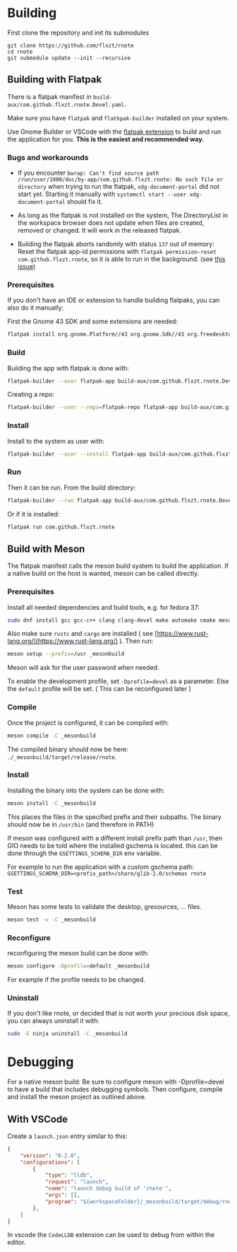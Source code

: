 # Building

First clone the repository and init its submodules
```
git clone https://github.com/flxzt/rnote
cd rnote
git submodule update --init --recursive
```

## Building with Flatpak
There is a flatpak manifest in `build-aux/com.github.flxzt.rnote.Devel.yaml`.

Make sure you have `flatpak` and `flatkpak-builder` installed on your system.

Use Gnome Builder or VSCode with the [flatpak extension](https://marketplace.visualstudio.com/items?itemName=bilelmoussaoui.flatpak-vscode) to build and run the application for you. **This is the easiest and recommended way.**

### Bugs and workarounds
- If you encounter `bwrap: Can't find source path /run/user/1000/doc/by-app/com.github.flxzt.rnote: No such file or directory` when trying to run the flatpak, `xdg-document-portal` did not start yet. Starting it manually with `systemctl start --user xdg-document-portal` should fix it.

- As long as the flatpak is not installed on the system, The DirectoryList in the workspace browser does not update when files are created, removed or changed. It will work in the released flatpak.

- Building the flatpak aborts randomly with status `137` out of memory: Reset the flatpak app-id permissions with `flatpak permission-reset com.github.flxzt.rnote`, so it is able to run in the background. (see [this issue](https://github.com/flatpak/xdg-desktop-portal/issues/478))

### Prerequisites
If you don't have an IDE or extension to handle building flatpaks, you can also do it manually:

First the Gnome 43 SDK and some extensions are needed:

```bash
flatpak install org.gnome.Platform//43 org.gnome.Sdk//43 org.freedesktop.Sdk.Extension.rust-stable//22.08 org.freedesktop.Sdk.Extension.llvm14
```
### Build
Building the app with flatpak is done with:

```bash
flatpak-builder --user flatpak-app build-aux/com.github.flxzt.rnote.Devel.yaml
```

Creating a repo:

```bash
flatpak-builder --user --repo=flatpak-repo flatpak-app build-aux/com.github.flxzt.rnote.Devel.yaml
```


### Install
Install to the system as user with:

```bash
flatpak-builder --user --install flatpak-app build-aux/com.github.flxzt.rnote.Devel.yaml
```

### Run
Then it can be run.
From the build directory:

```bash
flatpak-builder --run flatpak-app build-aux/com.github.flxzt.rnote.Devel.yaml rnote
```

Or if it is installed:

```bash
flatpak run com.github.flxzt.rnote
```

## Build with Meson
The flatpak manifest calls the meson build system to build the application.
If a native build on the host is wanted, meson can be called directly.

### Prerequisites

Install all needed dependencies and build tools, e.g. for fedora 37:
```bash
sudo dnf install gcc gcc-c++ clang clang-devel make automake cmake meson kernel-devel gtk4-devel libadwaita-devel poppler-glib-devel poppler-data alsa-lib-devel
```

Also make sure `rustc` and `cargo` are installed ( see [https://www.rust-lang.org/](https://www.rust-lang.org/) ). Then run:

```bash
meson setup --prefix=/usr _mesonbuild
```
Meson will ask for the user password when needed.

To enable the development profile, set `-Dprofile=devel` as a parameter. Else the `default` profile will be set. ( This can be reconfigured later )

### Compile
Once the project is configured, it can be compiled with:

```bash
meson compile -C _mesonbuild
```

The compiled binary should now be here: `./_mesonbuild/target/release/rnote`.

### Install
Installing the binary into the system can be done with:

```bash
meson install -C _mesonbuild
```

This places the files in the specified prefix and their subpaths. The binary should now be in `/usr/bin` (and therefore in PATH)

If meson was configured with a different install prefix path than `/usr`, then GIO needs to be told where the installed gschema is located. this can be done through the `GSETTINGS_SCHEMA_DIR` env variable.

For example to run the application with a custom gschema path: 
`GSETTINGS_SCHEMA_DIR=<prefix_path>/share/glib-2.0/schemas rnote`

### Test
Meson has some tests to validate the desktop, gresources, ... files.

```bash
meson test -v -C _mesonbuild
```

### Reconfigure
reconfiguring the meson build can be done with:

```bash
meson configure -Dprofile=default _mesonbuild
```

For example if the profile needs to be changed.

### Uninstall
If you don't like rnote, or decided that is not worth your precious disk space, you can always uninstall it with:

```bash
sudo -E ninja uninstall -C _mesonbuild
```

# Debugging
For a native meson build:
Be sure to configure meson with -Dprofile=devel to have a build that includes debugging symbols.
Then configure, compile and install the meson project as outlined above. 

## With VSCode
Create a `launch.json` entry similar to this:
```json
{
    "version": "0.2.0",
    "configurations": [
        {
            "type": "lldb",
            "request": "launch",
            "name": "launch debug build of 'rnote'",
            "args": [],
            "program": "${workspaceFolder}/_mesonbuild/target/debug/rnote"
        },
    ]
}
```

In vscode the `CodeLLDB` extension can be used to debug from within the editor.
